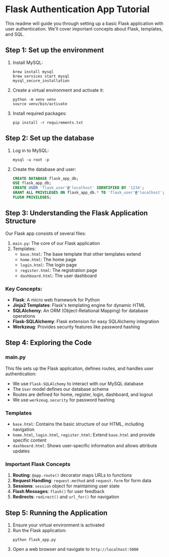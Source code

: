 # Flask Authentication App Tutorial

This readme will guide you through setting up a basic Flask application with user authentication. We'll cover important concepts about Flask, templates, and SQL.

## Step 1: Set up the environment

1. Install MySQL:
   ```
   brew install mysql
   brew services start mysql
   mysql_secure_installation
   ```

2. Create a virtual environment and activate it:
   ```
   python -m venv venv
   source venv/bin/activate
   ```

3. Install required packages:
   ```
   pip install -r requirements.txt
   ```

## Step 2: Set up the database

1. Log in to MySQL:
   ```
   mysql -u root -p
   ```

2. Create the database and user:
   ```sql
   CREATE DATABASE flask_app_db;
   USE flask_app_db;
   CREATE USER 'flask_user'@'localhost' IDENTIFIED BY '1234';
   GRANT ALL PRIVILEGES ON flask_app_db.* TO 'flask_user'@'localhost';
   FLUSH PRIVILEGES;
   ```

## Step 3: Understanding the Flask Application Structure

Our Flask app consists of several files:

1. `main.py`: The core of our Flask application
2. Templates:
   - `base.html`: The base template that other templates extend
   - `home.html`: The home page
   - `login.html`: The login page
   - `register.html`: The registration page
   - `dashboard.html`: The user dashboard

### Key Concepts:

- **Flask**: A micro web framework for Python
- **Jinja2 Templates**: Flask's templating engine for dynamic HTML
- **SQLAlchemy**: An ORM (Object-Relational Mapping) for database operations
- **Flask-SQLAlchemy**: Flask extension for easy SQLAlchemy integration
- **Werkzeug**: Provides security features like password hashing

## Step 4: Exploring the Code

### main.py

This file sets up the Flask application, defines routes, and handles user authentication:

- We use `Flask-SQLAlchemy` to interact with our MySQL database
- The `User` model defines our database schema
- Routes are defined for home, register, login, dashboard, and logout
- We use `werkzeug.security` for password hashing

### Templates

- `base.html`: Contains the basic structure of our HTML, including navigation
- `home.html`, `login.html`, `register.html`: Extend `base.html` and provide specific content
- `dashboard.html`: Shows user-specific information and allows attribute updates

### Important Flask Concepts

1. **Routing**: `@app.route()` decorator maps URLs to functions
2. **Request Handling**: `request.method` and `request.form` for form data
3. **Sessions**: `session` object for maintaining user state
4. **Flash Messages**: `flash()` for user feedback
5. **Redirects**: `redirect()` and `url_for()` for navigation

## Step 5: Running the Application

1. Ensure your virtual environment is activated
2. Run the Flask application:
   ```
   python flask_app.py
   ```
3. Open a web browser and navigate to `http://localhost:5000`